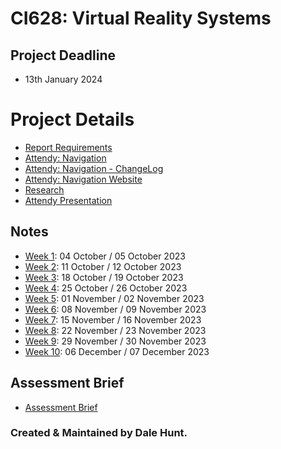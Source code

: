# CI628: Virtual Reality Systems

## Project Deadline

- 13th January 2024

# Project Details

- [Report Requirements](Notes/Report_Requirements.md)
- [Attendy: Navigation](Notes/AttendyV2.md)
- [Attendy: Navigation - ChangeLog](Notes/AttendyV2.md#changelog)
- [Attendy: Navigation Website](https://attendyattendance.netlify.app/)
- [Research](Notes/Research.md)
- [Attendy Presentation](https://unibrightonac-my.sharepoint.com/:p:/g/personal/d_hunt4_uni_brighton_ac_uk/ES74JG1HZ2lComBbZ03chb0B-907Rv4i4VEHG8TL54G4Hw?e=KK5OoP)

## Notes

- [Week 1](Notes/Week_01.md): 04 October / 05 October 2023
- [Week 2](Notes/Week_02.md): 11 October / 12 October 2023
- [Week 3](Notes/Week_03.md): 18 October / 19 October 2023
- [Week 4](Notes/Week_04.md): 25 October / 26 October 2023
- [Week 5](Notes/Week_05.md): 01 November / 02 November 2023
- [Week 6](Notes/Week_06.md): 08 November / 09 November 2023
- [Week 7](Notes/Week_07.md): 15 November / 16 November 2023
- [Week 8](Notes/Week_08.md): 22 November / 23 November 2023
- [Week 9](Notes/Week_09.md): 29 November / 30 November 2023
- [Week 10](Notes/Week_10.md): 06 December / 07 December 2023

## Assessment Brief

- [Assessment Brief](Assessment.pdf)

### Created & Maintained by Dale Hunt.
